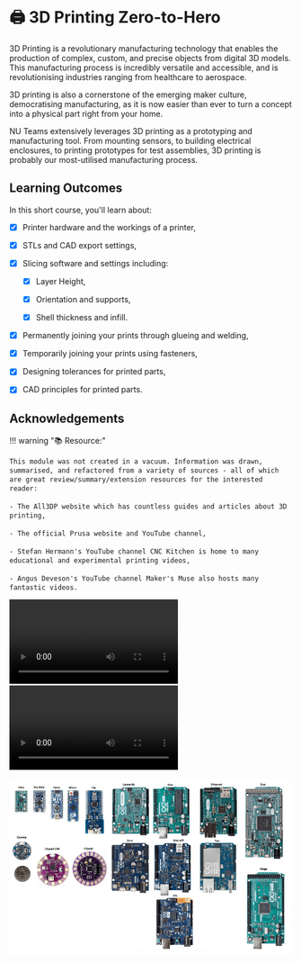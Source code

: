# :printer: 3D Printing Zero-to-Hero




3D Printing is a revolutionary manufacturing technology that enables the production of complex, custom, and precise objects from digital 3D models. This manufacturing process is incredibly versatile and accessible, and is revolutionising industries ranging from healthcare to aerospace. 

3D printing is also a cornerstone of the emerging maker culture, democratising manufacturing, as it is now easier than ever to turn a concept into a physical part right from your home.

NU Teams extensively leverages 3D printing as a prototyping and manufacturing tool. From mounting sensors, to building electrical enclosures, to printing prototypes for test assemblies, 3D printing is probably our most-utilised manufacturing process.

## Learning Outcomes

In this short course, you'll learn about:

- [x] Printer hardware and the workings of a printer,

- [x] STLs and CAD export settings,

- [x] Slicing software and settings including:

    * [x] Layer Height,

    * [x] Orientation and supports,

    * [x] Shell thickness and infill.

- [x] Permanently joining your prints through glueing and welding,

- [x] Temporarily joining your prints using fasteners,

- [x] Designing tolerances for printed parts,

- [x] CAD principles for printed parts.

## Acknowledgements

!!! warning ":books: Resource:"

    This module was not created in a vacuum. Information was drawn, summarised, and refactored from a variety of sources - all of which are great review/summary/extension resources for the interested reader: 

    - The All3DP website which has countless guides and articles about 3D printing,

    - The official Prusa website and YouTube channel,

    - Stefan Hermann's YouTube channel CNC Kitchen is home to many educational and experimental printing videos,

    - Angus Deveson's YouTube channel Maker's Muse also hosts many fantastic videos.


<video controls>
<source src="assets/3d_printing_zero_to_hero/welcome-to-3d-printing-zero-to-hero.mp4" type="video/mp4">
Your browser does not support the video tag.
</video>

<div class="aside">
<video src="assets/3d_printing_zero_to_hero/welcome-to-3d-printing-zero-to-hero.mp4" controls></video>
</div>



![Anatomy of an Arduino](assets/arduino_zero_to_hero/anatomy-of-an-arduino.png)